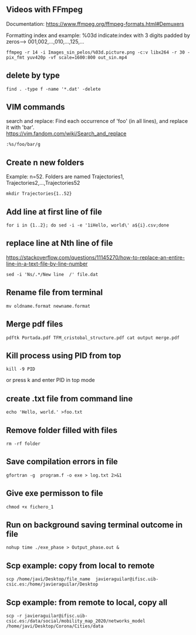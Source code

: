 ## Videos with FFmpeg  

Documentation: https://www.ffmpeg.org/ffmpeg-formats.html#Demuxers  

Formatting index and example:
%03d indicate:index with 3 digits padded by zeros--> 001,002,...,010,...,125,...
```
ffmpeg -r 14 -i Images_sin_pelos/%03d.picture.png -c:v libx264 -r 30 -pix_fmt yuv420p -vf scale=1600:800 out_sin.mp4

```
## delete by type
```
find . -type f -name '*.dat' -delete
```
## VIM commands
search and replace: Find each occurrence of 'foo' (in all lines), and replace it with 'bar'.  
https://vim.fandom.com/wiki/Search_and_replace
```
:%s/foo/bar/g
```
## Create n new folders
Example: n=52. Folders are named Trajectories1, Trajectories2,...,Trajectories52
```
mkdir Trajectories{1..52}
```
## Add line at first line of file
```
for i in {1..2}; do sed -i -e '1iHello, world\' a${i}.csv;done
```
## replace line at Nth line of file
https://stackoverflow.com/questions/11145270/how-to-replace-an-entire-line-in-a-text-file-by-line-number
```
sed -i 'Ns/.*/New line  /' file.dat
```
## Rename file from terminal

```
mv oldname.format newname.format
```

## Merge pdf files
```
pdftk Portada.pdf TFM_cristobal_structure.pdf cat output merge.pdf

```

## Kill process using PID from top

```
kill -9 PID

```
or press k and enter PID in top mode

## create .txt file from command line
```
echo 'Hello, world.' >foo.txt

```

## Remove folder filled with files

```
rm -rf folder

```

## Save compilation errors in file

```
gfortran -g  program.f -o exe > log.txt 2>&1

```

## Give exe permisson to file

```
chmod +x fichero_1 

```

## Run on background saving terminal outcome in file

```
nohup time ./exe_phase > Output_phase.out &

```

## Scp example: copy from local to remote

```
scp /home/javi/Desktop/file_name  javieraguilar@ifisc.uib-csic.es:/home/javieraguilar/Desktop 

```
## Scp example: from remote to local, copy all
```
scp -r javieraguilar@ifisc.uib-csic.es:/data/social/mobility_map_2020/networks_model /home/javi/Desktop/Corona/Cities/data
```
